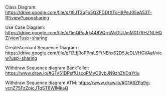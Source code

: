 Class Diagram: https://drive.google.com/file/d/19JT3qFx5QZFDDfXToH9PeJ05eA53T-fP/view?usp=sharing

Use Case Diagram: https://drive.google.com/file/d/1mQPoJrk448VQrnWcDUUmM017RHZNLHQZ/view?usp=sharing

CreateAccount Sequence Diagram : https://drive.google.com/file/d/17_fjRoPPmLSFtNEhx62D5JeDLVHGVAaf/view?usp=sharing

Withdraw Sequence diagram BankTeller: https://www.draw.io/#G1V51DPsffUscqPMyOBybJN9zhZhDqYtIu

Withdraw Sequence diagram ATM: https://www.draw.io/#G1A6ZFq9g-vcnZ75FzZpjcJTqST8WIMkaQ
